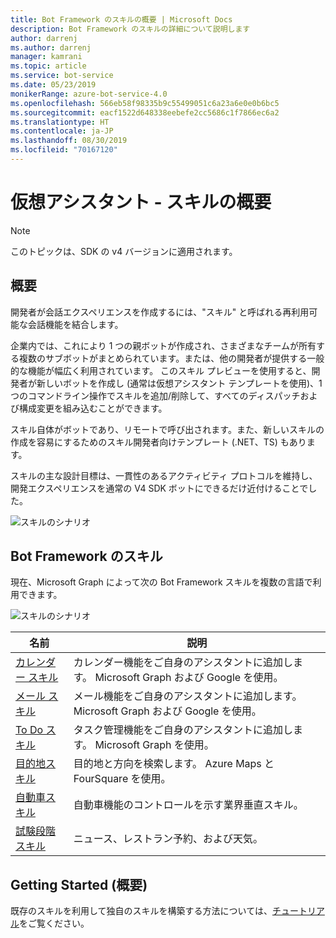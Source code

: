 ```yaml
---
title: Bot Framework のスキルの概要 | Microsoft Docs
description: Bot Framework のスキルの詳細について説明します
author: darrenj
ms.author: darrenj
manager: kamrani
ms.topic: article
ms.service: bot-service
ms.date: 05/23/2019
monikerRange: azure-bot-service-4.0
ms.openlocfilehash: 566eb58f98335b9c55499051c6a23a6e0e0b6bc5
ms.sourcegitcommit: eacf1522d648338eebefe2cc5686c1f7866ec6a2
ms.translationtype: HT
ms.contentlocale: ja-JP
ms.lasthandoff: 08/30/2019
ms.locfileid: "70167120"
---
```

# <a name="virtual-assistant---skills-overview"></a>仮想アシスタント - スキルの概要

> [!NOTE]
> このトピックは、SDK の v4 バージョンに適用されます。 

## <a name="overview"></a>概要

開発者が会話エクスペリエンスを作成するには、"スキル" と呼ばれる再利用可能な会話機能を結合します。

企業内では、これにより 1 つの親ボットが作成され、さまざまなチームが所有する複数のサブボットがまとめられています。または、他の開発者が提供する一般的な機能が幅広く利用されています。 このスキル プレビューを使用すると、開発者が新しいボットを作成し (通常は仮想アシスタント テンプレートを使用)、1 つのコマンドライン操作でスキルを追加/削除して、すべてのディスパッチおよび構成変更を組み込むことができます。     

スキル自体がボットであり、リモートで呼び出されます。また、新しいスキルの作成を容易にするためのスキル開発者向けテンプレート (.NET、TS) もあります。

スキルの主な設計目標は、一貫性のあるアクティビティ プロトコルを維持し、開発エクスペリエンスを通常の V4 SDK ボットにできるだけ近付けることでした。 

![スキルのシナリオ](./media/enterprise-template/skills-scenarios.png)

## <a name="bot-framework-skills"></a>Bot Framework のスキル

現在、Microsoft Graph によって次の Bot Framework スキルを複数の言語で利用できます。

![スキルのシナリオ](./media/enterprise-template/skills-at-build.png)

| 名前 | 説明 |
| ---- | ----------- |
|[カレンダー スキル](https://aka.ms/bf-calendar-skill)|カレンダー機能をご自身のアシスタントに追加します。 Microsoft Graph および Google を使用。|
|[メール スキル](https://aka.ms/bf-email-skill)|メール機能をご自身のアシスタントに追加します。 Microsoft Graph および Google を使用。|
|[To Do スキル](https://aka.ms/bf-todo-skill)|タスク管理機能をご自身のアシスタントに追加します。 Microsoft Graph を使用。|
|[目的地スキル](https://aka.ms/bf-poi-skill)|目的地と方向を検索します。 Azure Maps と FourSquare を使用。|
|[自動車スキル](https://aka.ms/bf-autos-kill)|自動車機能のコントロールを示す業界垂直スキル。|
|[試験段階スキル](https://aka.ms/bf-experimental-skills)|ニュース、レストラン予約、および天気。|

## <a name="getting-started"></a>Getting Started (概要)

既存のスキルを利用して独自のスキルを構築する方法については、[チュートリアル](https://aka.ms/bfs-tutorials)をご覧ください。
